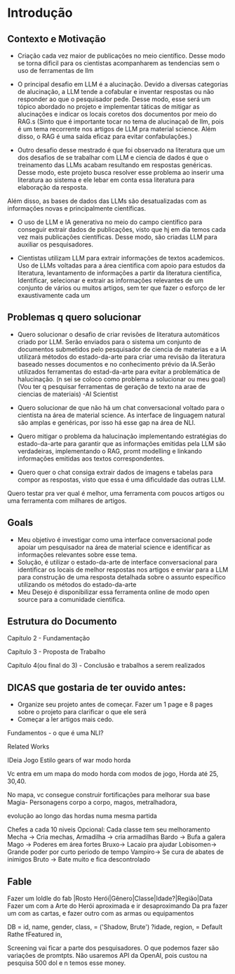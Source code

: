 # Introdução

## Contexto e Motivação

- Criação cada vez maior de publicações no meio científico. Desse modo se torna dificil para os cientistas acompanharem as tendencias sem o uso de ferramentas de llm

- O principal desafio em LLM é a alucinação. Devido a diversas categorias de alucinação, a LLM tende a cofabular e inventar respostas ou não responder ao que o pesquisador pede. Desse modo, esse será um tópico abordado no projeto e implementar táticas de mitigar as alucinações e indicar os locais coretos dos documentos por meio do RAG.s
(Sinto que é importante tocar no tema de alucinaçaõ de llm, pois é um tema recorrente nos artigos de LLM pra material science. Além disso, o RAG é uma saída eficaz para evitar confabulações.) 

- Outro desafio desse mestrado é que foi observado na literatura que um dos desafios de se trabalhar com LLM e ciencia de dados é que o treinamento das LLMs acabam resultando em respostas genéricas. Desse modo, este projeto busca resolver esse problema ao inserir uma literatura ao sistema e ele lebar em conta essa literatura para elaboração da resposta.

Além disso, as bases de dados das LLMs são desatualizadas com as informações novas e principalmente científicas.

- O uso de LLM e IA generativa no meio do campo científico para conseguir extrair dados de publicações, visto que hj em dia temos cada vez mais publicações científicas. Desse modo, são criadas LLM para auxiliar os pesquisadores.

- Cientistas utilizam LLM para extrair informações de textos academicos. Uso de LLMs voltadas para a área cientifica com apoio para estudos da literatura, levantamento de informações a partir da literatura científica, Identificar, selecionar e extrair as informações relevantes de um conjunto de vários ou muitos artigos, sem ter que fazer o esforço de ler exaustivamente cada um

## Problemas q quero solucionar

- Quero solucionar o desafio de criar revisões de literatura automáticos criado por LLM. Serão enviados para o sistema um conjunto de documentos submetidos pelo pesquisador de ciencia de materias e a IA utilizará métodos do estado-da-arte para criar uma revisão da literatura baseado nesses documentos e no conhecimento prévio da IA.Serão utilizados ferramentas do estad-da-arte para evitar a problemática de halucinação.
(n sei se coloco como problema a solucionar ou meu goal)
(Vou ter q pesquisar ferramentas de geração de texto na arae de ciencias de materiais)
-AI Scientist

- Quero solucionar de que não há um chat conversacional voltado para o cientista na área de material science. As interface de linguagem natural são amplas e genéricas, por isso há esse gap na área de NLI.
- Quero mitigar o problema da halucinação implementando estratégias do estado-da-arte para garantir que as informações emitidas pela LLM são verdadeiras, implementando o RAG, promt modelling e linkando informações emitidas aos textos correspondentes.
- Quero quer o chat consiga extrair dados de imagens e tabelas para compor as respostas, visto que essa é uma dificuldade das outras LLM.   

Quero testar pra ver qual é melhor, uma ferramenta com poucos artigos ou uma ferramenta com milhares de artigos.

## Goals

- Meu objetivo é investigar como uma interface conversacional pode apoiar um pesquisador na área de material science e identificar as informações relevantes sobre esse tema.
- Solução, é utilizar o estado-da-arte de interface conversacional para identificar os locais de melhor respostas nos artigos e enviar para a LLM para construção de uma resposta detalhada sobre o assunto específico utilizando os métodos do estado-da-arte
- Meu Desejo é disponibilizar essa ferramenta online de modo open source para a comunidade cientifica.
  
## Estrutura do Documento

Capítulo 2 - Fundamentação

Capítulo 3 - Proposta de Trabalho

Capítulo 4(ou final do 3) - Conclusão e trabalhos a serem realizados 


## DICAS que gostaria de ter ouvido antes:

- Organize seu projeto antes de começar. Fazer um 1 page e 8 pages sobre o projeto para clarificar o que ele será
- Começar a ler artigos mais cedo.  



Fundamentos - o que é uma NLI?

Related Works


IDeia
Jogo Estilo gears of war modo horda

Vc entra em um mapa do modo horda com modos de jogo, Horda até 25, 30,40.

No mapa, vc consegue construir fortificações para melhorar sua base
Magia-
Personagens corpo a corpo,
magos,
metralhadora,

evolução ao longo das hordas numa mesma partida

Chefes a cada 10 niveis
Opcional: Cada classe tem seu melhoramento
Mecha -> Cria mechas,
Armadilha -> cria armadilhas
Bardo -> Bufa a galera
Mago -> Poderes em área fortes
Bruxo-> Lacaio pra ajudar
Lobisomen-> Grande poder por curto periodo de tempo
Vampiro-> Se cura de abates de inimigos
Bruto -> Bate muito e fica descontrolado

## Fable

Fazer um loldle do fab
|Rosto Herói|Gênero|Classe|Idade?|Região|Data 
Fazer um com a Arte do Herói aproximada e ir desaproximando
Da pra fazer um com as cartas, e fazer outro com as armas ou equipamentos

DB  = 
id,
name,
gender,
class, = ('Shadow, Brute')
?idade,
region, = Default Rathe
fFeatured in,

Screening vai ficar a parte dos pesquisadores. O que podemos fazer são variações de promtpts.
Não usaremos API da OpenAI, pois custou na pesquisa 500 dol e n temos esse money.